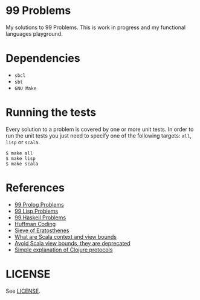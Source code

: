 # 99 Problems

My solutions to 99 Problems. This is work in progress and my functional languages playground.

# Dependencies

- `sbcl`
- `sbt`
- `GNU Make`

# Running the tests

Every solution to a problem is covered by one or more unit tests. In order to run the unit tests you just need to specify one of the following targets: `all`, `lisp` or `scala`.

```
$ make all
$ make lisp
$ make scala
```

# References

- [99 Prolog Problems](https://sites.google.com/site/prologsite/prolog-problems)
- [99 Lisp Problems](https://www.ic.unicamp.br/~meidanis/courses/mc336/2006s2/funcional/L-99_Ninety-Nine_Lisp_Problems.html)
- [99 Haskell Problems](https://wiki.haskell.org/H-99:_Ninety-Nine_Haskell_Problems)
- [Huffman Coding](https://en.wikipedia.org/wiki/Huffman_coding)
- [Sieve of Eratosthenes](https://en.wikipedia.org/wiki/Sieve_of_Eratosthenes)
- [What are Scala context and view bounds](https://stackoverflow.com/questions/4465948/what-are-scala-context-and-view-bounds/4467012)
- [Avoid Scala view bounds, they are deprecated](https://github.com/scala/scala/pull/2909)
- [Simple explanation of Clojure protocols](https://stackoverflow.com/questions/4509782/simple-explanation-of-clojure-protocols/4513556#4513556)

# LICENSE

See [LICENSE](https://github.com/csixteen/99Problems/blob/master/LICENSE).
